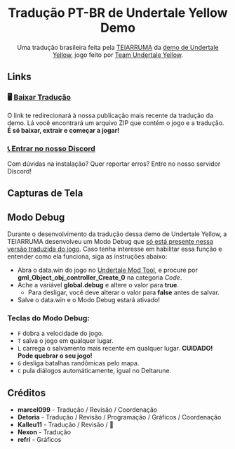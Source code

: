 <div align="center">
  <h1>Tradução PT-BR de Undertale Yellow Demo</h1>
  Uma tradução brasileira feita pela <a href="https://github.com/TEIARRUMA">TEIARRUMA</a> da <a href="https://gamejolt.com/games/UndertaleYellow/136925">demo de Undertale Yellow</a>, jogo feito por <a href="https://gamejolt.com/@TeamUTY">Team Undertale Yellow</a>.
</div>

## Links
### 🖥️ [Baixar Tradução](https://github.com/teiarruma/undertale-yellow-ptbr/releases/latest)
O link te redirecionará à nossa publicação mais recente da tradução da demo. Lá você encontrará um arquivo ZIP que contém o jogo e a tradução. **É só baixar, extrair e começar a jogar!**

### [📞 Entrar no nosso Discord](https://discord.gg/7DtZ7E4yYG)
Com dúvidas na instalação? Quer reportar erros? Entre no nosso servidor Discord!

## Capturas de Tela


## Modo Debug
Durante o desenvolvimento da tradução dessa demo de Undertale Yellow, a TEIARRUMA desenvolveu um Modo Debug que <u>só está presente nessa versão traduzida do jogo</u>. Caso tenha interesse em habilitar essa função e entender como ela funciona, siga as instruções abaixo:

* Abra o data.win do jogo no [Undertale Mod Tool](https://github.com/krzys-h/UndertaleModTool), e procure por **gml_Object_obj_controller_Create_0** na categoria *Code*.
* Ache a variável **global.debug** e altere o valor para **true**.
  * Para desligar, você deve alterar o valor para **false** antes de salvar.
* Salve o data.win e o Modo Debug estará ativado!

### Teclas do Modo Debug:
- `F` dobra a velocidade do jogo.
- `T` salva o jogo em qualquer lugar.
- `L` carrega o salvamento mais recente em qualquer lugar. **CUIDADO! Pode quebrar o seu jogo!**
- `G` desliga batalhas randômicas pelo mapa.
- `C` pula diálogos automáticamente, igual no Deltarune.

## Créditos
- **marcel099** - Tradução / Revisão / Coordenação
- **Detoria** - Tradução / Revisão / Programação / Gráficos / Coordenação
- **Kalleu11** - Tradução / Revisão / 🐐
- **Nexon** - Tradução
- **refri** - Gráficos